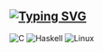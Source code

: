 ## [![Typing SVG](https://readme-typing-svg.herokuapp.com?size=24&duration=4000&color=F77272&lines=Hello!+My+name+is+Luís;Student+of+Computer+Science)](https://git.io/typing-svg)

![C](https://img.shields.io/badge/Code-C-blue)
![Haskell](https://img.shields.io/badge/Code-Haskell-purple)
![Linux](https://img.shields.io/badge/OS-Linux-green)



